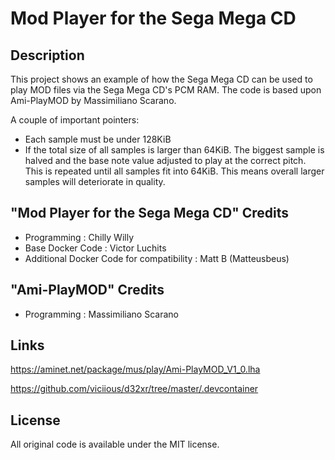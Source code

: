 # Mod Player for the Sega Mega CD

## Description

This project shows an example of how the Sega Mega CD can be used to play MOD files via the Sega Mega CD's PCM RAM.  The code is based upon Ami-PlayMOD by Massimiliano Scarano.

A couple of important pointers:
* Each sample must be under 128KiB
* If the total size of all samples is larger than 64KiB.  The biggest sample is halved and the base note value adjusted to play at the correct pitch.  This is repeated until all samples fit into 64KiB.  This means overall larger samples will deteriorate in quality.

## "Mod Player for the Sega Mega CD" Credits
* Programming : Chilly Willy
* Base Docker Code : Victor Luchits
* Additional Docker Code for compatibility : Matt B (Matteusbeus)

## "Ami-PlayMOD" Credits
* Programming : Massimiliano Scarano

## 

## Links
https://aminet.net/package/mus/play/Ami-PlayMOD_V1_0.lha

https://github.com/viciious/d32xr/tree/master/.devcontainer

## License
All original code is available under the MIT license.